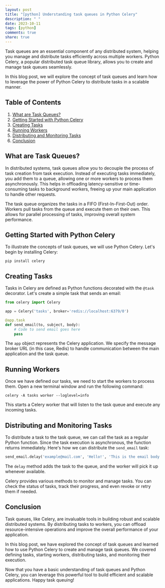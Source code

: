 ```yaml
---
layout: post
title: "[python] Understanding task queues in Python Celery"
description: " "
date: 2023-10-11
tags: [python]
comments: true
share: true
---
```


Task queues are an essential component of any distributed system, helping you manage and distribute tasks efficiently across multiple workers. Python Celery, a popular distributed task queue library, allows you to create and manage task queues seamlessly.

In this blog post, we will explore the concept of task queues and learn how to leverage the power of Python Celery to distribute tasks in a scalable manner.

## Table of Contents
1. [What are Task Queues?](#what-are-task-queues)
2. [Getting Started with Python Celery](#getting-started-with-python-celery)
3. [Creating Tasks](#creating-tasks)
4. [Running Workers](#running-workers)
5. [Distributing and Monitoring Tasks](#distributing-and-monitoring-tasks)
6. [Conclusion](#conclusion)

## What are Task Queues? <a name="what-are-task-queues"></a>

In distributed systems, task queues allow you to decouple the process of task creation from task execution. Instead of executing tasks immediately, you add them to a queue, allowing one or more workers to process them asynchronously. This helps in offloading latency-sensitive or time-consuming tasks to background workers, freeing up your main application to handle other requests.

The task queue organizes the tasks in a FIFO (First-In-First-Out) order. Workers pull tasks from the queue and execute them on their own. This allows for parallel processing of tasks, improving overall system performance.

## Getting Started with Python Celery <a name="getting-started-with-python-celery"></a>

To illustrate the concepts of task queues, we will use Python Celery. Let's begin by installing Celery:

```shell
pip install celery
```

## Creating Tasks <a name="creating-tasks"></a>

Tasks in Celery are defined as Python functions decorated with the `@task` decorator. Let's create a simple task that sends an email:

```python
from celery import Celery

app = Celery('tasks', broker='redis://localhost:6379/0')

@app.task
def send_email(to, subject, body):
    # Code to send email goes here
    pass
```

The `app` object represents the Celery application. We specify the message broker URL (in this case, Redis) to handle communication between the main application and the task queue.

## Running Workers <a name="running-workers"></a>

Once we have defined our tasks, we need to start the workers to process them. Open a new terminal window and run the following command:

```shell
celery -A tasks worker --loglevel=info
```

This starts a Celery worker that will listen to the task queue and execute any incoming tasks.

## Distributing and Monitoring Tasks <a name="distributing-and-monitoring-tasks"></a>

To distribute a task to the task queue, we can call the task as a regular Python function. Since the task execution is asynchronous, the function returns immediately. Here's how we can distribute the `send_email` task:

```python
send_email.delay('example@mail.com', 'Hello!', 'This is the email body')
```

The `delay` method adds the task to the queue, and the worker will pick it up whenever available.

Celery provides various methods to monitor and manage tasks. You can check the status of tasks, track their progress, and even revoke or retry them if needed.

## Conclusion <a name="conclusion"></a>

Task queues, like Celery, are invaluable tools in building robust and scalable distributed systems. By distributing tasks to workers, you can offload resource-intensive operations and improve the overall performance of your application.

In this blog post, we have explored the concept of task queues and learned how to use Python Celery to create and manage task queues. We covered defining tasks, starting workers, distributing tasks, and monitoring their execution.

Now that you have a basic understanding of task queues and Python Celery, you can leverage this powerful tool to build efficient and scalable applications. Happy task queuing!